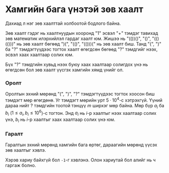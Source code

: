 Хамгийн бага үнэтэй зөв хаалт
=============================

Дахиад л нэг зөв хаалттай холбоотой бодлого байна.

Зөв хаалт гэдэг нь хаалтнуудын хооронд "$1$" эсвэл "$+$" тэмдэг тавихад зөв
математик илэрхийлэл гардаг хаалт юм. Жишээ нь "$(())()$", "$()$", "$(()(()))$"
нь зөв хаалт бөгөөд  "$)($", "$(()$", "$(()))($" нь зөв хаалт биш. Танд "$($",
"$)$" ба "$?$" тэмдэгтүүдээс тогтох хаалт өгөгдсөн бөгөөд "$?$" тэмдгийг нээх,
эсвэл хаах хаалтаар солих юм.

Бүх "$?$" тэмдгийн хувьд нээх буюу хаах хаалтаар солигдох үнэ нь өгөгдсөн бол
зөв хаалт үүсгэх хамгийн хямд үнийг ол.

### Оролт
Оролтын эхний мөрөнд "$($", "$)$", "$?$" тэмдэгтүүдээс тогтох хоосон биш тэмдэгт
мөр өгөгдөнө. Уг тэмдэгт мөрийн урт $5·10^4$-с хэтрэхгүй. Үүний дараа нийт $?$
тэмдгийн тоотой тэнцүү $m$ ширхэг мөр байна. Мөр бүр $a_i$ ба $b_i$ ($1 ≤ a_i,
b_i ≤ 10^6$)-с тогтон. Энд $a_i$ нь $i$-р хаалтыг нээх хаалтаар солих үнэ, $b_i$
нь $i$-р хаалтыг хаах хаалтаар солих үнэ юм.

### Гаралт
Гаралтын эхний мөрөнд хамгийн бага өртөг, дараагийн мөрөнд үүсэх зөв хаалтыг
хэвлэ.

Хэрэв хариу байхгүй бол `-1`-г хэвлэнэ. Олон хариутай бол алийг нь ч гаргаж
болно.
